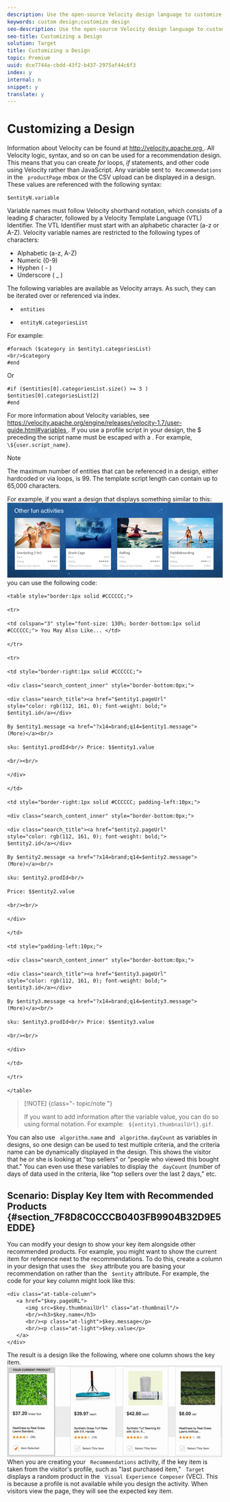 ```yaml
---
description: Use the open-source Velocity design language to customize recommendation designs.
keywords: custom design;customize design
seo-description: Use the open-source Velocity design language to customize recommendation designs.
seo-title: Customizing a Design
solution: Target
title: Customizing a Design
topic: Premium
uuid: dce7744a-cbdd-43f2-b437-2975af44c6f3
index: y
internal: n
snippet: y
translate: y
---
```


# Customizing a Design

Information about Velocity can be found at [ http://velocity.apache.org ](http://velocity.apache.org). 
All Velocity logic, syntax, and so on can be used for a recommendation design. This means that you can create *for* loops, *if* statements, and other code using Velocity rather than JavaScript. 
Any variable sent to ` Recommendations` in the ` productPage` mbox or the CSV upload can be displayed in a design. These values are referenced with the following syntax: 

```
$entityN.variable
```

Variable names must follow Velocity shorthand notation, which consists of a leading *$* character, followed by a Velocity Template Language (VTL) Identifier. The VTL Identifier must start with an alphabetic character (a-z or A-Z). 
Velocity variable names are restricted to the following types of characters:

* Alphabetic (a-z, A-Z)
* Numeric (0-9)
* Hyphen ( - )
* Underscore ( _ )

The following variables are available as Velocity arrays. As such, they can be iterated over or referenced via index.

* ` entities` 

* ` entityN.categoriesList` 


For example:

```
#foreach ($category in $entity1.categoriesList) 
<br/>$category 
#end
```

Or

```
#if ($entities[0].categoriesList.size() >= 3 ) 
$entities[0].categoriesList[2] 
#end
```

For more information about Velocity variables, see [ https://velocity.apache.org/engine/releases/velocity-1.7/user-guide.html#variables ](https://velocity.apache.org/engine/releases/velocity-1.7/user-guide.html#variables). 
If you use a profile script in your design, the $ preceding the script name must be escaped with a \. For example, ` \${user.script_name}`. 

>[!NOTE]
>
>The maximum number of entities that can be referenced in a design, either hardcoded or via loops, is 99. The template script length can contain up to 65,000 characters.


For example, if you want a design that displays something similar to this:
![](graphics/velocity_example.png) 
you can use the following code:

```
<table style="border:1px solid #CCCCCC;"> 
 
<tr> 
 
<td colspan="3" style="font-size: 130%; border-bottom:1px solid  
#CCCCCC;"> You May Also Like... </td> 
 
</tr> 
 
<tr> 
 
<td style="border-right:1px solid #CCCCCC;"> 
 
<div class="search_content_inner" style="border-bottom:0px;"> 
 
<div class="search_title"><a href="$entity1.pageUrl"  
style="color: rgb(112, 161, 0); font-weight: bold;"> 
$entity1.id</a></div> 
 
By $entity1.message <a href="?x14=brand;q14=$entity1.message"> 
(More)</a><br/> 
 
sku: $entity1.prodId<br/> Price: $$entity1.value 
 
<br/><br/> 
 
</div> 
 
</td> 
 
<td style="border-right:1px solid #CCCCCC; padding-left:10px;"> 
 
<div class="search_content_inner" style="border-bottom:0px;"> 
 
<div class="search_title"><a href="$entity2.pageUrl"  
style="color: rgb(112, 161, 0); font-weight: bold;"> 
$entity2.id</a></div> 
 
By $entity2.message <a href="?x14=brand;q14=$entity2.message"> 
(More)</a><br/> 
 
sku: $entity2.prodId<br/> 
 
Price: $$entity2.value 
 
<br/><br/> 
 
</div> 
 
</td> 
 
<td style="padding-left:10px;"> 
 
<div class="search_content_inner" style="border-bottom:0px;"> 
 
<div class="search_title"><a href="$entity3.pageUrl"  
style="color: rgb(112, 161, 0); font-weight: bold;"> 
$entity3.id</a></div> 
 
By $entity3.message <a href="?x14=brand;q14=$entity3.message"> 
(More)</a><br/> 
 
sku: $entity3.prodId<br/> Price: $$entity3.value 
 
<br/><br/> 
 
</div> 
 
</td> 
 
</tr> 
 
</table>
```


>[!NOTE] {class="- topic/note "}
>
>If you want to add information after the variable value, you can do so using formal notation. For example: ` ${entity1.thumbnailUrl}.gif`. 


You can also use ` algorithm.name` and ` algorithm.dayCount` as variables in designs, so one design can be used to test multiple criteria, and the criteria name can be dynamically displayed in the design. This shows the visitor that he or she is looking at "top sellers" or "people who viewed this bought that." You can even use these variables to display the ` dayCount` (number of days of data used in the criteria, like "top sellers over the last 2 days," etc. 

## Scenario: Display Key Item with Recommended Products {#section_7F8D8C0CCCB0403FB9904B32D9E5EDDE}

You can modify your design to show your key item alongside other recommended products. For example, you might want to show the current item for reference next to the recommendations.
To do this, create a column in your design that uses the ` $key` attribute you are basing your recommendation on rather than the ` $entity` attribute. For example, the code for your key column might look like this: 

```
<div class="at-table-column"> 
   <a href="$key.pageURL"> 
      <img src=$key.thumbnailUrl" class="at-thumbnail"/> 
      <br/><h3>$key.name</h3> 
      <br/><p class="at-light">$key.message</p> 
      <br/><p class="at-light">$key.value</p> 
   </a> 
</div>
```

The result is a design like the following, where one column shows the key item.
![](graphics/rec_key.png) 
When you are creating your ` Recommendations` activity, if the key item is taken from the visitor's profile, such as "last purchased item," ` Target` displays a random product in the ` Visual Experience Composer` (VEC). This is because a profile is not available while you design the activity. When visitors view the page, they will see the expected key item. 
